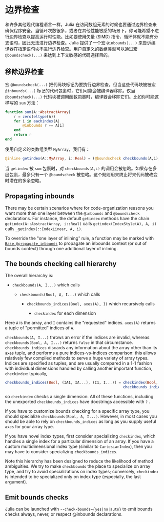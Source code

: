 # 边界检查

和许多其他现代编程语言一样，Julia 在访问数组元素的时候也要通过边界检查来确保程序安全。当循环次数很多，或者在其他性能敏感的场景下，你可能希望不进行边界检查以提高运行时性能。比如要使用矢量 (SIMD) 指令，循环体就不能有分支语句，因此无法进行边界检查。Julia 提供了一个宏 `@inbounds(...)` 来告诉编译器在指定语句块不进行边界检查。用户自定义的数组类型可以通过宏 `@boundscheck(...)` 来达到上下文敏感的代码选择目的。

## 移除边界检查

宏 `@boundscheck(...)` 把代码块标记为要执行边界检查。但当这些代码块被被宏 `@inbounds(...)` 标记的代码包裹时，它们可能会被编译器移除。仅当`@boundscheck(...)` 代码块被调用函数包裹时，编译器会移除它们。比如你可能这样写的 `sum` 方法： 

```julia
function sum(A::AbstractArray)
    r = zero(eltype(A))
    for i in eachindex(A)
        @inbounds r += A[i]
    end
    return r
end
```

使用自定义的类数组类型 `MyArray`，我们有：

```julia
@inline getindex(A::MyArray, i::Real) = (@boundscheck checkbounds(A,i); A.data[to_index(i)])
```

当 `getindex` 被 `sum` 包裹时，对 `checkbounds(A,i)` 的调用会被忽略。如果存在多层包裹，最多只有一个 `@boundscheck` 被忽略。这个规则用来防止将来代码被改变时潜在的多余忽略。

## Propagating inbounds

There may be certain scenarios where for code-organization reasons you want more than one layer
between the `@inbounds` and `@boundscheck` declarations. For instance, the default `getindex`
methods have the chain `getindex(A::AbstractArray, i::Real)` calls `getindex(IndexStyle(A), A, i)`
calls `_getindex(::IndexLinear, A, i)`.

To override the "one layer of inlining" rule, a function may be marked with
[`Base.@propagate_inbounds`](@ref) to propagate an inbounds context (or out of bounds
context) through one additional layer of inlining.

## The bounds checking call hierarchy

The overall hierarchy is:

  * `checkbounds(A, I...)` which calls

      * `checkbounds(Bool, A, I...)` which calls

          * `checkbounds_indices(Bool, axes(A), I)` which recursively calls

              * `checkindex` for each dimension

Here `A` is the array, and `I` contains the "requested" indices. `axes(A)` returns a tuple
of "permitted" indices of `A`.

`checkbounds(A, I...)` throws an error if the indices are invalid, whereas `checkbounds(Bool, A, I...)`
returns `false` in that circumstance.  `checkbounds_indices` discards any information about the
array other than its `axes` tuple, and performs a pure indices-vs-indices comparison: this
allows relatively few compiled methods to serve a huge variety of array types. Indices are specified
as tuples, and are usually compared in a 1-1 fashion with individual dimensions handled by calling
another important function, `checkindex`: typically,

```julia
checkbounds_indices(Bool, (IA1, IA...), (I1, I...)) = checkindex(Bool, IA1, I1) &
                                                      checkbounds_indices(Bool, IA, I)
```

so `checkindex` checks a single dimension.  All of these functions, including the unexported
`checkbounds_indices` have docstrings accessible with `?` .

If you have to customize bounds checking for a specific array type, you should specialize `checkbounds(Bool, A, I...)`.
However, in most cases you should be able to rely on `checkbounds_indices` as long as you supply
useful `axes` for your array type.

If you have novel index types, first consider specializing `checkindex`, which handles a single
index for a particular dimension of an array.  If you have a custom multidimensional index type
(similar to `CartesianIndex`), then you may have to consider specializing `checkbounds_indices`.

Note this hierarchy has been designed to reduce the likelihood of method ambiguities.  We try
to make `checkbounds` the place to specialize on array type, and try to avoid specializations
on index types; conversely, `checkindex` is intended to be specialized only on index type (especially,
the last argument).

## Emit bounds checks

Julia can be launched with `--check-bounds={yes|no|auto}` to emit bounds checks always, never, or respect @inbounds declarations.
